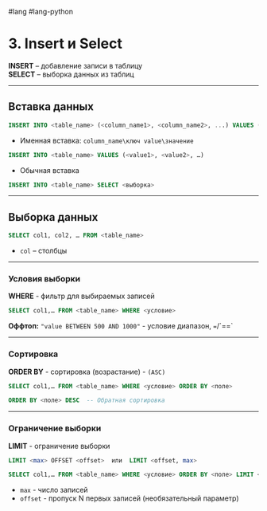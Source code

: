 #lang #lang-python 

# 3. Insert и Select

**INSERT** – добавление записи в таблицу  
**SELECT** – выборка данных из таблиц

---

## Вставка данных

```sql
INSERT INTO <table_name> (<column_name1>, <column_name2>, ...) VALUES (<value1>, <value2>, …)
```
- Именная вставка: `column_name\ключ value\значение`

```sql
INSERT INTO <table_name> VALUES (<value1>, <value2>, …)
```
- Обычная вставка

```sql
INSERT INTO <table_name> SELECT <выборка>
```

---

## Выборка данных

```sql
SELECT col1, col2, … FROM <table_name>
```
- `col` – столбцы

---

### Условия выборки

**WHERE** - фильтр для выбираемых записей

```sql
SELECT col1,… FROM <table_name> WHERE <условие>
```

**Оффтоп:** `"value BETWEEN 500 AND 1000"` - условие диапазон, `=`/\`\==\`

---

### Сортировка

**ORDER BY** - сортировка (возрастание) - `(ASC)`

```sql
SELECT col1,… FROM <table_name> WHERE <условие> ORDER BY <поле>
```

```sql
ORDER BY <поле> DESC  -- Обратная сортировка
```

---

### Ограничение выборки

**LIMIT** - ограничение выборки

```sql
LIMIT <max> OFFSET <offset>  или  LIMIT <offset, max>
```

```sql
SELECT col1,… FROM <table_name> WHERE <условие> ORDER BY <поле> LIMIT <offset, max>
```

- `max` - число записей  
- `offset` - пропуск N первых записей (необязательный параметр)

